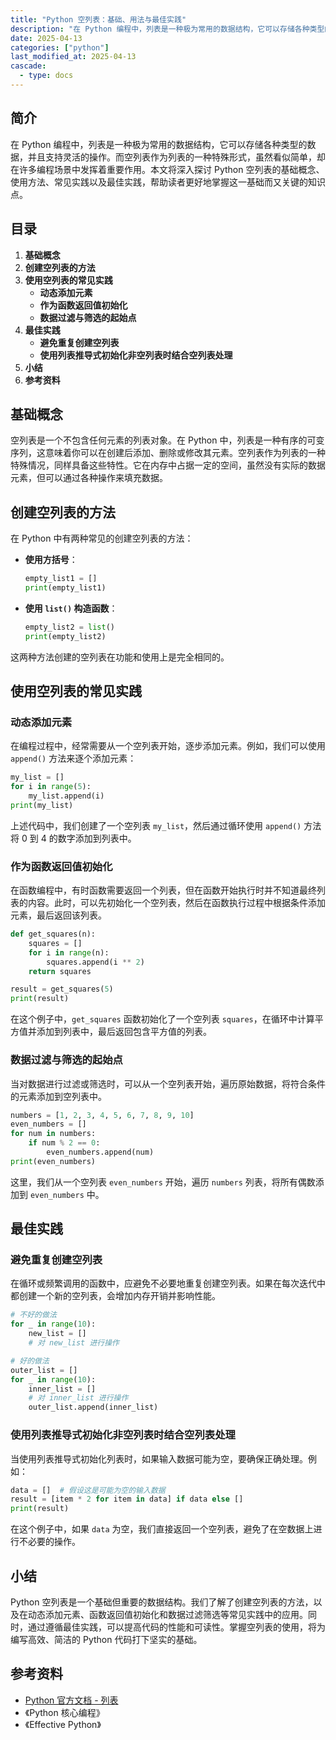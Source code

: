 ```yaml
---
title: "Python 空列表：基础、用法与最佳实践"
description: "在 Python 编程中，列表是一种极为常用的数据结构，它可以存储各种类型的数据，并且支持灵活的操作。而空列表作为列表的一种特殊形式，虽然看似简单，却在许多编程场景中发挥着重要作用。本文将深入探讨 Python 空列表的基础概念、使用方法、常见实践以及最佳实践，帮助读者更好地掌握这一基础而又关键的知识点。"
date: 2025-04-13
categories: ["python"]
last_modified_at: 2025-04-13
cascade:
  - type: docs
---
```



## 简介
在 Python 编程中，列表是一种极为常用的数据结构，它可以存储各种类型的数据，并且支持灵活的操作。而空列表作为列表的一种特殊形式，虽然看似简单，却在许多编程场景中发挥着重要作用。本文将深入探讨 Python 空列表的基础概念、使用方法、常见实践以及最佳实践，帮助读者更好地掌握这一基础而又关键的知识点。

<!-- more -->
## 目录
1. **基础概念**
2. **创建空列表的方法**
3. **使用空列表的常见实践**
    - **动态添加元素**
    - **作为函数返回值初始化**
    - **数据过滤与筛选的起始点**
4. **最佳实践**
    - **避免重复创建空列表**
    - **使用列表推导式初始化非空列表时结合空列表处理**
5. **小结**
6. **参考资料**

## 基础概念
空列表是一个不包含任何元素的列表对象。在 Python 中，列表是一种有序的可变序列，这意味着你可以在创建后添加、删除或修改其元素。空列表作为列表的一种特殊情况，同样具备这些特性。它在内存中占据一定的空间，虽然没有实际的数据元素，但可以通过各种操作来填充数据。

## 创建空列表的方法
在 Python 中有两种常见的创建空列表的方法：
- **使用方括号**：
    ```python
    empty_list1 = []
    print(empty_list1)  
    ```
- **使用 `list()` 构造函数**：
    ```python
    empty_list2 = list()
    print(empty_list2)  
    ```

这两种方法创建的空列表在功能和使用上是完全相同的。

## 使用空列表的常见实践

### 动态添加元素
在编程过程中，经常需要从一个空列表开始，逐步添加元素。例如，我们可以使用 `append()` 方法来逐个添加元素：
```python
my_list = []
for i in range(5):
    my_list.append(i)
print(my_list)  
```
上述代码中，我们创建了一个空列表 `my_list`，然后通过循环使用 `append()` 方法将 0 到 4 的数字添加到列表中。

### 作为函数返回值初始化
在函数编程中，有时函数需要返回一个列表，但在函数开始执行时并不知道最终列表的内容。此时，可以先初始化一个空列表，然后在函数执行过程中根据条件添加元素，最后返回该列表。
```python
def get_squares(n):
    squares = []
    for i in range(n):
        squares.append(i ** 2)
    return squares

result = get_squares(5)
print(result)  
```
在这个例子中，`get_squares` 函数初始化了一个空列表 `squares`，在循环中计算平方值并添加到列表中，最后返回包含平方值的列表。

### 数据过滤与筛选的起始点
当对数据进行过滤或筛选时，可以从一个空列表开始，遍历原始数据，将符合条件的元素添加到空列表中。
```python
numbers = [1, 2, 3, 4, 5, 6, 7, 8, 9, 10]
even_numbers = []
for num in numbers:
    if num % 2 == 0:
        even_numbers.append(num)
print(even_numbers)  
```
这里，我们从一个空列表 `even_numbers` 开始，遍历 `numbers` 列表，将所有偶数添加到 `even_numbers` 中。

## 最佳实践

### 避免重复创建空列表
在循环或频繁调用的函数中，应避免不必要地重复创建空列表。如果在每次迭代中都创建一个新的空列表，会增加内存开销并影响性能。
```python
# 不好的做法
for _ in range(10):
    new_list = []
    # 对 new_list 进行操作

# 好的做法
outer_list = []
for _ in range(10):
    inner_list = []
    # 对 inner_list 进行操作
    outer_list.append(inner_list)
```

### 使用列表推导式初始化非空列表时结合空列表处理
当使用列表推导式初始化列表时，如果输入数据可能为空，要确保正确处理。例如：
```python
data = []  # 假设这是可能为空的输入数据
result = [item * 2 for item in data] if data else []
print(result)  
```
在这个例子中，如果 `data` 为空，我们直接返回一个空列表，避免了在空数据上进行不必要的操作。

## 小结
Python 空列表是一个基础但重要的数据结构。我们了解了创建空列表的方法，以及在动态添加元素、函数返回值初始化和数据过滤筛选等常见实践中的应用。同时，通过遵循最佳实践，可以提高代码的性能和可读性。掌握空列表的使用，将为编写高效、简洁的 Python 代码打下坚实的基础。

## 参考资料
- [Python 官方文档 - 列表](https://docs.python.org/3/tutorial/datastructures.html#more-on-lists)
- 《Python 核心编程》
- 《Effective Python》